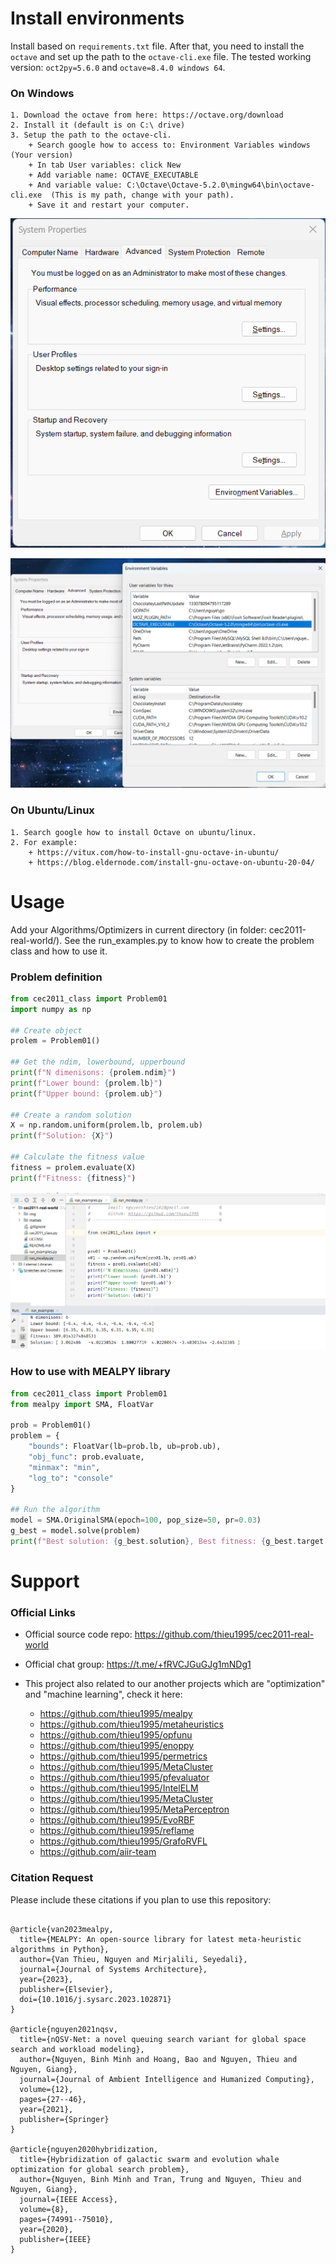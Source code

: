 # Install environments

Install based on `requirements.txt` file.  After that, you need to install the `octave` and set up the path to 
the `octave-cli.exe` file.
The tested working version: `oct2py=5.6.0` and `octave=8.4.0 windows 64`. 


### On Windows 

```code
1. Download the octave from here: https://octave.org/download
2. Install it (default is on C:\ drive)
3. Setup the path to the octave-cli. 
    + Search google how to access to: Environment Variables windows (Your version)
    + In tab User variables: click New
    + Add variable name: OCTAVE_EXECUTABLE
    + And variable value: C:\Octave\Octave-5.2.0\mingw64\bin\octave-cli.exe  (This is my path, change with your path).
    + Save it and restart your computer.
```

<p align="center">
<img src=".github/img/01.png" alt="environments path">
</p>

<p align="center">
<img src=".github/img/02.png" alt="environments path">
</p>

### On Ubuntu/Linux

```code
1. Search google how to install Octave on ubuntu/linux.
2. For example: 
    + https://vitux.com/how-to-install-gnu-octave-in-ubuntu/
    + https://blog.eldernode.com/install-gnu-octave-on-ubuntu-20-04/
```



# Usage

Add your Algorithms/Optimizers in current directory (in folder: cec2011-real-world/).
See the run_examples.py to know how to create the problem class and how to use it.

### Problem definition

```python
from cec2011_class import Problem01
import numpy as np

## Create object 
prolem = Problem01()

## Get the ndim, lowerbound, upperbound
print(f"N dimenisons: {prolem.ndim}")
print(f"Lower bound: {prolem.lb}")
print(f"Upper bound: {prolem.ub}")

## Create a random solution
X = np.random.uniform(prolem.lb, prolem.ub)
print(f"Solution: {X}")

## Calculate the fitness value
fitness = prolem.evaluate(X)
print(f"Fitness: {fitness}")
```

<p align="center">
<img src=".github/img/03.png" alt="example with problem">
</p>


### How to use with MEALPY library

```python
from cec2011_class import Problem01
from mealpy import SMA, FloatVar

prob = Problem01()
problem = {
    "bounds": FloatVar(lb=prob.lb, ub=prob.ub),
    "obj_func": prob.evaluate,
    "minmax": "min",
    "log_to": "console"
}

## Run the algorithm
model = SMA.OriginalSMA(epoch=100, pop_size=50, pr=0.03)
g_best = model.solve(problem)
print(f"Best solution: {g_best.solution}, Best fitness: {g_best.target.fitness}")
```

# Support 

### Official Links 

* Official source code repo: https://github.com/thieu1995/cec2011-real-world
* Official chat group: https://t.me/+fRVCJGuGJg1mNDg1

* This project also related to our another projects which are "optimization" and "machine learning", check it here:
    * https://github.com/thieu1995/mealpy
    * https://github.com/thieu1995/metaheuristics
    * https://github.com/thieu1995/opfunu
    * https://github.com/thieu1995/enoppy
    * https://github.com/thieu1995/permetrics
    * https://github.com/thieu1995/MetaCluster
    * https://github.com/thieu1995/pfevaluator
    * https://github.com/thieu1995/IntelELM
    * https://github.com/thieu1995/MetaCluster
    * https://github.com/thieu1995/MetaPerceptron
    * https://github.com/thieu1995/EvoRBF
    * https://github.com/thieu1995/reflame
    * https://github.com/thieu1995/GrafoRVFL
    * https://github.com/aiir-team



### Citation Request 

Please include these citations if you plan to use this repository:

```code

@article{van2023mealpy,
  title={MEALPY: An open-source library for latest meta-heuristic algorithms in Python},
  author={Van Thieu, Nguyen and Mirjalili, Seyedali},
  journal={Journal of Systems Architecture},
  year={2023},
  publisher={Elsevier},
  doi={10.1016/j.sysarc.2023.102871}
}

@article{nguyen2021nqsv,
  title={nQSV-Net: a novel queuing search variant for global space search and workload modeling},
  author={Nguyen, Binh Minh and Hoang, Bao and Nguyen, Thieu and Nguyen, Giang},
  journal={Journal of Ambient Intelligence and Humanized Computing},
  volume={12},
  pages={27--46},
  year={2021},
  publisher={Springer}
}

@article{nguyen2020hybridization,
  title={Hybridization of galactic swarm and evolution whale optimization for global search problem},
  author={Nguyen, Binh Minh and Tran, Trung and Nguyen, Thieu and Nguyen, Giang},
  journal={IEEE Access},
  volume={8},
  pages={74991--75010},
  year={2020},
  publisher={IEEE}
}

```

